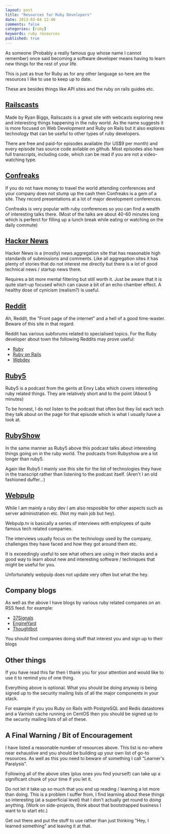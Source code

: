 ```yaml
---
layout: post
title: "Resources for Ruby Developers"
date: 2013-03-04 12:40
comments: false
categories: [ruby]
keywords: ruby resources
published: true
---
```


As someone (Probably a really famous guy whose name I cannot remember) once said
becoming a software developer means having to learn new things for the rest of 
your life.

This is just as true for Ruby as for any other language so here are the
resources I like to use to keep up to date.

These are besides things like API sites and the ruby on rails guides etc.

<!--more-->

## [Railscasts](http://railscasts.com)

Made by Ryan Biggs, Railscasts is a great site with webcasts exploring new and
interesting things happening in the ruby world. As the name suggests it is more
focused on Web Development and Ruby on Rails but it also explores technology
that can be useful to other types of ruby developers.

There are free and paid-for episodes available (for US$9 per month) and every
episode has source code avilable on github. Most episodes also have full 
transcripts, including code, which can be read if you are not a video-watching
type.

## [Confreaks](http://confreaks.com)

If you do not have money to travel the world attending conferences and your 
company does not stump up the cash then Confreaks is a gem of a site. They
record presentations at a lot of major development conferences.

Confreaks is very popular with ruby conferences so you can find a wealth of 
interesting talks there. (Most of the talks are about 40-60 minutes long 
which is perferct for filling up a lunch break while eating or watching on the
daily commute)

## [Hacker News](http://news.ycombinator.com)

Hacker News is a (mostly) news aggregation site that has reasonable high
standards of submissions and comments. Like all aggregation sites it has plenty
of stories that do not interest me directly but there is a lot of good technical
news / startup news there.

Requires a bit more mental filtering but still worth it. Just be aware that it 
is quite start-up focused which can cause a bit of an echo chamber effect. A 
healthy dose of cynicism (realism?) is useful.

## [Reddit](http://reddit.com)

Ah, Reddit, the "Front page of the internet" and a hell of a good time-waster.
Beware of this site in that regard.

Reddit has various subforums related to specialised topics. For the Ruby
developer about town the following Reddits may prove useful:

* [Ruby](http://reddit.com/r/ruby)
* [Ruby on Rails](http://reddit.com/r/rubyonrails)
* [Webdev](http://reddit.com/r/webdev)

## [Ruby5](http://ruby5.envylabs.com)

Ruby5 is a podcast from the gents at Envy Labs which covers interesting ruby 
related things. They are relatively short and to the point (About 5 minutes)

To be honest, I do not listen to the podcast that often but they list each tech
they talk about on the page for that episode which is what I usually have a look 
at.

## [RubyShow](http://rubyshow.com)

In the same manner as Ruby5 above this podcast talks about interesting things
going on in the ruby world. The podcasts from Rubyshow are a lot longer than 
ruby5.

Again like Ruby5 I mainly use this site for the list of technologies they have
in the transcript rather than listening to the podcast itself. (Aren't I an
old fashioned duffer...)

## [Webpulp](http://webpulp.tv)

While I am mainly a ruby dev I am also resposible for other aspects such as 
server administration etc. (Not my main job but hey).

Webpulp.tv is basically a series of interviews with employees of quite famous
tech related companies. 

The interviews usually focus on the technology used by the company, challenges
they have faced and how they got around them etc. 

It is exceedingly useful to see what others are using in their stacks and a good
way to learn about new and interesting software / techniques that might be 
useful for you. 

Unfortunately webpulp does not update very often but what the hey.

## Company blogs

As well as the above I have blogs by various ruby related companes on an RSS
feed. for example:

* [37Signals](http://37signals.com/svn)
* [EngineYard](http://www.engineyard.com/blog)
* [Thoughtbot](http://robots.thoughtbot.com/)

You should find companies doing stuff that interest you and sign up to their blogs

## Other things

If you have read this far then I thank you for your attention and would like to 
use it to remind you of one thing.

Everything above is optional. What you should be doing anyway is being signed up
to the security mailing lists of all the major components in your stack. 

For example if you you Ruby on Rails with PostgreSQL and Redis datastores and a
Varnish cache running on CentOS then you should be signed up to the security 
mailing lists of all of these.

## A Final Warning / Bit of Encouragement

I have listed a reasonable number of resources above. This list is no-where near
exhaustive and you should be building up your own list of go-to resources. As 
well as this you need to beware of something I call "Learner's Paralysis". 

Following all of the above sites (plus ones you find yourself) can take up a 
significant chunk of your time if you let it.

Do not let it take up so much that you end up reading / learning a lot more than
doing. This is a problem I suffer from, I find learning about these things so
interesting (at a superficial level) that I don't actually get round to *doing* 
anything. (Work on side-projects, think about that bootstrapped business 
I want to to start etc.)

Get out there and put the stuff to use rather than just thinking "Hey, I learned
something" and leaving it at that.